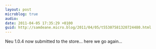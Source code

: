 ```yaml
---
layout: post
microblog: true
audio: 
date: 2011-04-05 17:35:29 +0100
guid: http://samdeane.micro.blog/2011/04/05/t55307581320724480.html
---
```

Neu 1.0.4 now submitted to the store... here we go again...
